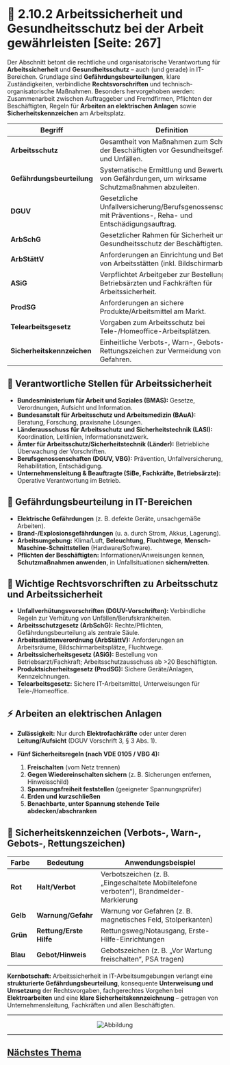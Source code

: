 # 🦺 2.10.2 Arbeitssicherheit und Gesundheitsschutz bei der Arbeit gewährleisten [Seite: 267]

Der Abschnitt betont die rechtliche und organisatorische Verantwortung für **Arbeitssicherheit** und **Gesundheitsschutz** – auch (und gerade) in IT-Bereichen. Grundlage sind **Gefährdungsbeurteilungen**, klare Zuständigkeiten, verbindliche **Rechtsvorschriften** und technisch-organisatorische Maßnahmen. Besonders hervorgehoben werden: Zusammenarbeit zwischen Auftraggeber und Fremdfirmen, Pflichten der Beschäftigten, Regeln für **Arbeiten an elektrischen Anlagen** sowie **Sicherheitskennzeichen** am Arbeitsplatz.

| Begriff                    | Definition                                                                                               |
| -------------------------- | -------------------------------------------------------------------------------------------------------- |
| **Arbeitsschutz**          | Gesamtheit von Maßnahmen zum Schutz der Beschäftigten vor Gesundheitsgefahren und Unfällen.              |
| **Gefährdungsbeurteilung** | Systematische Ermittlung und Bewertung von Gefährdungen, um wirksame Schutzmaßnahmen abzuleiten.         |
| **DGUV**                   | Gesetzliche Unfallversicherung/Berufsgenossenschaften mit Präventions-, Reha- und Entschädigungsauftrag. |
| **ArbSchG**                | Gesetzlicher Rahmen für Sicherheit und Gesundheitsschutz der Beschäftigten.                              |
| **ArbStättV**              | Anforderungen an Einrichtung und Betrieb von Arbeitsstätten (inkl. Bildschirmarbeit).                    |
| **ASiG**                   | Verpflichtet Arbeitgeber zur Bestellung von Betriebsärzten und Fachkräften für Arbeitssicherheit.        |
| **ProdSG**                 | Anforderungen an sichere Produkte/Arbeitsmittel am Markt.                                                |
| **Telearbeitsgesetz**      | Vorgaben zum Arbeitsschutz bei Tele-/Homeoffice-Arbeitsplätzen.                                          |
| **Sicherheitskennzeichen** | Einheitliche Verbots-, Warn-, Gebots- und Rettungszeichen zur Vermeidung von Gefahren.                   |

## 🧭 Verantwortliche Stellen für Arbeitssicherheit

* **Bundesministerium für Arbeit und Soziales (BMAS):** Gesetze, Verordnungen, Aufsicht und Information.
* **Bundesanstalt für Arbeitsschutz und Arbeitsmedizin (BAuA):** Beratung, Forschung, praxisnahe Lösungen.
* **Länderausschuss für Arbeitsschutz und Sicherheitstechnik (LASI):** Koordination, Leitlinien, Informationsnetzwerk.
* **Ämter für Arbeitsschutz/Sicherheitstechnik (Länder):** Betriebliche Überwachung der Vorschriften.
* **Berufsgenossenschaften (DGUV, VBG):** Prävention, Unfallversicherung, Rehabilitation, Entschädigung.
* **Unternehmensleitung & Beauftragte (SiBe, Fachkräfte, Betriebsärzte):** Operative Verantwortung im Betrieb.

## 🔎 Gefährdungsbeurteilung in IT-Bereichen

* **Elektrische Gefährdungen** (z. B. defekte Geräte, unsachgemäße Arbeiten).
* **Brand-/Explosionsgefährdungen** (u. a. durch Strom, Akkus, Lagerung).
* **Arbeitsumgebung:** Klima/Luft, **Beleuchtung**, **Fluchtwege**, **Mensch-Maschine-Schnittstellen** (Hardware/Software).
* **Pflichten der Beschäftigten:** Informationen/Anweisungen kennen, **Schutzmaßnahmen anwenden**, in Unfallsituationen **sichern/retten**.

## 📜 Wichtige Rechtsvorschriften zu Arbeitsschutz und Arbeitssicherheit

* **Unfallverhütungsvorschriften (DGUV-Vorschriften):** Verbindliche Regeln zur Verhütung von Unfällen/Berufskrankheiten.
* **Arbeitsschutzgesetz (ArbSchG):** Rechte/Pflichten, Gefährdungsbeurteilung als zentrale Säule.
* **Arbeitsstättenverordnung (ArbStättV):** Anforderungen an Arbeitsräume, Bildschirmarbeitsplätze, Fluchtwege.
* **Arbeitssicherheitsgesetz (ASiG):** Bestellung von Betriebsarzt/Fachkraft; Arbeitsschutzausschuss ab >20 Beschäftigten.
* **Produktsicherheitsgesetz (ProdSG):** Sichere Geräte/Anlagen, Kennzeichnungen.
* **Telearbeitsgesetz:** Sichere IT-Arbeitsmittel, Unterweisungen für Tele-/Homeoffice.

## ⚡ Arbeiten an elektrischen Anlagen

* **Zulässigkeit:** Nur durch **Elektrofachkräfte** oder unter deren **Leitung/Aufsicht** (DGUV Vorschrift 3, § 3 Abs. 1).
* **Fünf Sicherheitsregeln (nach VDE 0105 / VBG 4):**

  1. **Freischalten** (vom Netz trennen)
  2. **Gegen Wiedereinschalten sichern** (z. B. Sicherungen entfernen, Hinweisschild)
  3. **Spannungsfreiheit feststellen** (geeigneter Spannungsprüfer)
  4. **Erden und kurzschließen**
  5. **Benachbarte, unter Spannung stehende Teile abdecken/abschranken**

## 🛑 Sicherheitskennzeichen (Verbots-, Warn-, Gebots-, Rettungszeichen)

| Farbe    | Bedeutung               | Anwendungsbeispiel                                                                     |
| -------- | ----------------------- | -------------------------------------------------------------------------------------- |
| **Rot**  | **Halt/Verbot**         | Verbotszeichen (z. B. „Eingeschaltete Mobiltelefone verboten“), Brandmelder-Markierung |
| **Gelb** | **Warnung/Gefahr**      | Warnung vor Gefahren (z. B. magnetisches Feld, Stolperkanten)                          |
| **Grün** | **Rettung/Erste Hilfe** | Rettungsweg/Notausgang, Erste-Hilfe-Einrichtungen                                      |
| **Blau** | **Gebot/Hinweis**       | Gebotszeichen (z. B. „Vor Wartung freischalten“, PSA tragen)                           |

**Kernbotschaft:** Arbeitssicherheit in IT-Arbeitsumgebungen verlangt eine **strukturierte Gefährdungsbeurteilung**, konsequente **Unterweisung und Umsetzung** der Rechtsvorgaben, fachgerechtes Vorgehen bei **Elektroarbeiten** und eine **klare Sicherheitskennzeichnung** – getragen von Unternehmensleitung, Fachkräften und allen Beschäftigten.

---


<div style="display:flex;justify-content:center">
    <img src="/lernfeld_2/schilder.png" alt="Abbildung" style="max-width:100%;height:auto;display:block;margin:0;" />
</div>

---

## [Nächstes Thema](./2.10.3_Fuer_IT-Sicherheit_am_Arbeitsplatz_eine_Risikoanalyse_vorbereiten.md)